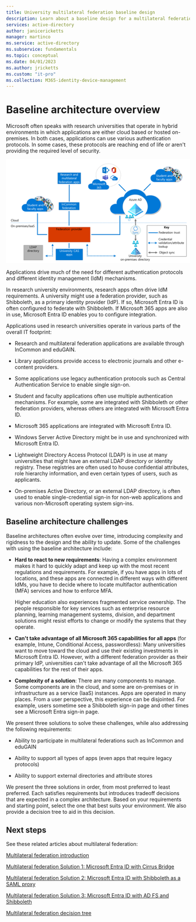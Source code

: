```yaml
---
title: University multilateral federation baseline design
description: Learn about a baseline design for a multilateral federation solution for universities.
services: active-directory
author: janicericketts
manager: martinco
ms.service: active-directory
ms.subservice: fundamentals
ms.topic: conceptual
ms.date: 04/01/2023
ms.author: jricketts
ms.custom: "it-pro"
ms.collection: M365-identity-device-management
---
```


# Baseline architecture overview

Microsoft often speaks with research universities that operate in hybrid environments in which applications are either cloud based or hosted on-premises. In both cases, applications can use various authentication protocols. In some cases, these protocols are reaching end of life or aren't providing the required level of security.

[![Diagram of a typical university architecture, including cloud and on-premises areas with trust, synchronization, and credential validation paths.](media/multilateral-federation-baseline/typical-baseline-environment.png)](media/multilateral-federation-baseline/typical-baseline-environment.png#lightbox)

Applications drive much of the need for different authentication protocols and different identity management (IdM) mechanisms.

In research university environments, research apps often drive IdM requirements. A university might use a federation provider, such as Shibboleth, as a primary identity provider (IdP). If so, Microsoft Entra ID is often configured to federate with Shibboleth. If Microsoft 365 apps are also in use, Microsoft Entra ID enables you to configure integration.

Applications used in research universities operate in various parts of the overall IT footprint:

* Research and multilateral federation applications are available through InCommon and eduGAIN.

* Library applications provide access to electronic journals and other e-content providers.

* Some applications use legacy authentication protocols such as Central Authentication Service to enable single sign-on.

* Student and faculty applications often use multiple authentication mechanisms. For example, some are integrated with Shibboleth or other federation providers, whereas others are integrated with Microsoft Entra ID.

* Microsoft 365 applications are integrated with Microsoft Entra ID.

* Windows Server Active Directory might be in use and synchronized with Microsoft Entra ID.

* Lightweight Directory Access Protocol (LDAP) is in use at many universities that might have an external LDAP directory or identity registry. These registries are often used to house confidential attributes, role hierarchy information, and even certain types of users, such as applicants.

* On-premises Active Directory, or an external LDAP directory, is often used to enable single-credential sign-in for non-web applications and various non-Microsoft operating system sign-ins.

## Baseline architecture challenges

Baseline architectures often evolve over time, introducing complexity and rigidness to the design and the ability to update. Some of the challenges with using the baseline architecture include:

* **Hard to react to new requirements**: Having a complex environment makes it hard to quickly adapt and keep up with the most recent regulations and requirements. For example, if you have apps in lots of locations, and these apps are connected in different ways with different IdMs, you have to decide where to locate multifactor authentication (MFA) services and how to enforce MFA.

  Higher education also experiences fragmented service ownership. The people responsible for key services such as enterprise resource planning, learning management systems, division, and department solutions might resist efforts to change or modify the systems that they operate.

* **Can't take advantage of all Microsoft 365 capabilities for all apps** (for example, Intune, Conditional Access, passwordless): Many universities want to move toward the cloud and use their existing investments in Microsoft Entra ID. However, with a different federation provider as their primary IdP, universities can't take advantage of all the Microsoft 365 capabilities for the rest of their apps.

* **Complexity of a solution**: There are many components to manage. Some components are in the cloud, and some are on-premises or in infrastructure as a service (IaaS) instances. Apps are operated in many places. From a user perspective, this experience can be disjointed. For example, users sometime see a Shibboleth sign-in page and other times see a Microsoft Entra sign-in page.

We present three solutions to solve these challenges, while also addressing the following requirements:

* Ability to participate in multilateral federations such as InCommon and eduGAIN

* Ability to support all types of apps (even apps that require legacy protocols)

* Ability to support external directories and attribute stores

We present the three solutions in order, from most preferred to least preferred. Each satisfies requirements but introduces tradeoff decisions that are expected in a complex architecture. Based on your requirements and starting point, select the one that best suits your environment. We also provide a decision tree to aid in this decision.

## Next steps

See these related articles about multilateral federation:

[Multilateral federation introduction](multilateral-federation-introduction.md)

[Multilateral federation Solution 1: Microsoft Entra ID with Cirrus Bridge](multilateral-federation-solution-one.md)

[Multilateral federation Solution 2: Microsoft Entra ID with Shibboleth as a SAML proxy](multilateral-federation-solution-two.md)

[Multilateral federation Solution 3: Microsoft Entra ID with AD FS and Shibboleth](multilateral-federation-solution-three.md)

[Multilateral federation decision tree](multilateral-federation-decision-tree.md)
